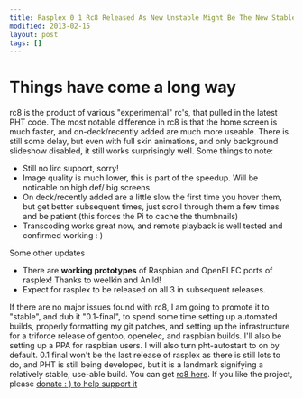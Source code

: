 ```yaml
---
title: Rasplex 0 1 Rc8 Released As New Unstable Might Be The New Stable
modified: 2013-02-15
layout: post
tags: []
---
```



Things have come a long way
===========================

rc8 is the product of various "experimental" rc's, that pulled in the latest PHT code. The most notable difference in rc8 is that the home screen is much faster, and on-deck/recently added are much more useable. There is still some delay, but even with full skin animations, and only background slideshow disabled, it still works surprisingly well. Some things to note:

-   Still no lirc support, sorry!
-   Image quality is much lower, this is part of the speedup. Will be noticable on high def/ big screens.
-   On deck/recently added are a little slow the first time you hover them, but get better subsequent times, just scroll through them a few times and be patient (this forces the Pi to cache the thumbnails)
-   Transcoding works great now, and remote playback is well tested and confirmed working : )

Some other updates

-   There are **working prototypes** of Raspbian and OpenELEC ports of rasplex! Thanks to weelkin and Anild!
-   Expect for rasplex to be released on all 3 in subsequent releases.

If there are no major issues found with rc8, I am going to promote it to "stable", and dub it "0.1-final", to spend some time setting up automated builds, properly formatting my git patches, and setting up the infrastructure for a triforce release of gentoo, openelec, and raspbian builds. I'll also be setting up a PPA for raspbian users. I will also turn pht-autostart to on by default. 0.1 final won't be the last release of rasplex as there is still lots to do, and PHT is still being developed, but it is a landmark signifying a relatively stable, use-able build. You can get [rc8 here](http://rasplex.srvthe.net/rasplex-unstable.img.zip "rc8 here"). If you like the project, please [donate : ) to help support it](http://srvthe.net)
